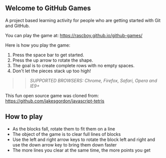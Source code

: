 ## Welcome to GitHub Games

A project based learning activity for people who are getting started with Git and GitHub.

You can play the game at: https://rascboy.github.io/github-games/

Here is how you play the game:
1. Press the space bar to get started.
2. Press the up arrow to rotate the shape.
3. The goal is to create complete rows with no empty spaces.
4. Don't let the pieces stack up too high!

>> _*SUPPORTED BROWSERS*: Chrome, Firefox, Safari, Opera and IE9+_

This fun open source game was cloned from: https://github.com/jakesgordon/javascript-tetris

## How to play

- As the blocks fall, rotate them to fit them on a line
- The object of the game is to clear full lines of blocks
- Use the left and right arrow keys to rotate the block left and right and use the down arrow key to bring them down faster
- The more lines you clear at the same time, the more points you get
